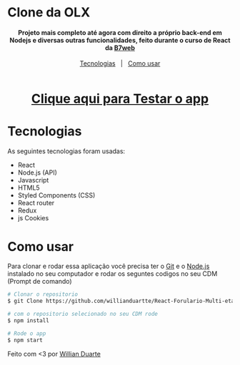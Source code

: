 # Clone da OLX

<h4 align='center'>Projeto mais completo até agora com direito a próprio back-end em Nodejs e diversas outras funcionalidades, feito durante o curso de React da <a href="https://b7web.com.br/fullstack/?ref=I24108426I&gclid=CjwKCAjw7cGUBhA9EiwArBAvog9V2u1XVk1CgL7W_bHZl67ys9p6bTy_bw-kusqWhM6TWdrs7HrMuBoCVkkQAvD_BwE" target="_blank" >B7web</a></h4>

<p align='center'>
    <a href="#tecnologias">Tecnologias</a>&nbsp;&nbsp;&nbsp;|&nbsp;&nbsp;
    <a href="#como-usar">Como usar</a>
</p>

<img src="">

<h1 align='center'>
    <a href="https://react-forulario-multi-etapas.vercel.app/">Clique aqui para Testar o app</a>
</h1>

# Tecnologias

As seguintes tecnologias foram usadas:

- React
- Node.js (API)
- Javascript
- HTML5
- Styled Components (CSS)
- React router
- Redux
- js Cookies

# Como usar

Para clonar e rodar essa aplicação você precisa ter o [Git](https://git-scm.com/) e o [Node.js](https://nodejs.org/en/) instalado no seu computador e rodar os seguntes codigos no seu CDM (Prompt de comando)

```bash
# Clonar o repositorio
$ git Clone https://github.com/willianduartte/React-Forulario-Multi-etapas

# com o repositorio selecionado no seu CDM rode
$ npm install

# Rode o app
$ npm start
```

Feito com <3 por [Willian Duarte](https://www.linkedin.com/in/willian-duarte-de-souza-4321a6230/)
